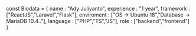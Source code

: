 const Biodata = {
  name : "Ady Juliyanto",
  experience : "1 year",
  framework : ["ReactJS","Laravel","Flask"],
  enviroment : ["OS -> Ubuntu 18","Database -> MariaDB 10.4.."],
  language : ["PHP","TS","JS"],
  role : ["backend","frontend"]
}

<!---
adyjul/adyjul is a ✨ special ✨ repository because its `README.md` (this file) appears on your GitHub profile.
You can click the Preview link to take a look at your changes.
--->
